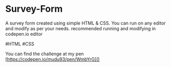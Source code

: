 # Survey-Form
A survey form  created using simple HTML & CSS.
You can run on any editor and modify as per your needs. recommended running and modifying in codepen.io editor

#HTML #CSS

You can find the challenge at my pen [https://codepen.io/mudu93/pen/WmbYrG]()
